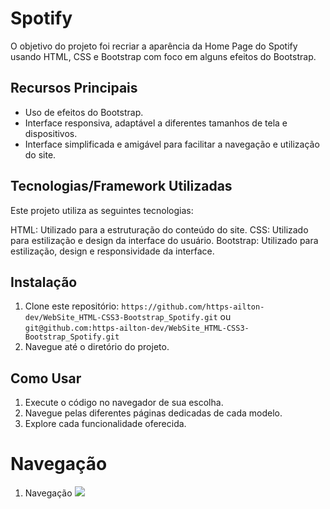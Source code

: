 # Spotify

O objetivo do projeto foi recriar a aparência da Home Page do Spotify usando HTML, CSS e Bootstrap com foco em alguns efeitos do Bootstrap. 

## Recursos Principais

- Uso de efeitos do Bootstrap.
- Interface responsiva, adaptável a diferentes tamanhos de tela e dispositivos.
- Interface simplificada e amigável para facilitar a navegação e utilização do site.

## Tecnologias/Framework Utilizadas

Este projeto utiliza as seguintes tecnologias:

HTML: Utilizado para a estruturação do conteúdo do site.
CSS: Utilizado para estilização e design da interface do usuário.
Bootstrap: Utilizado para estilização, design e responsividade da interface.

## Instalação

1. Clone este repositório: `https://github.com/https-ailton-dev/WebSite_HTML-CSS3-Bootstrap_Spotify.git` ou `git@github.com:https-ailton-dev/WebSite_HTML-CSS3-Bootstrap_Spotify.git`
2. Navegue até o diretório do projeto.

## Como Usar

1. Execute o código no navegador de sua escolha.
2. Navegue pelas diferentes páginas dedicadas de cada modelo.
3. Explore cada funcionalidade oferecida.

# Navegação
1. Navegação
![](gif/navegacao.gif)
